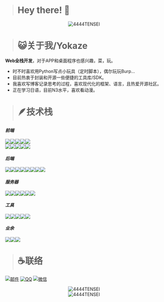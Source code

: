> # Hey there! 👋

<p align="center">
<img src="https://count.getloli.com/get/@4444TENSEI?theme=gelbooru" alt="4444TENSEI" />
</p>

> # 😺关于我/Yokaze

**Web全栈开发**，对于APP和桌面程序也感兴趣，菜，玩。

- 时不时喜欢用Python写点小玩具（定时脚本），偶尔玩玩Burp...
- 目前热衷于封装和开源一些便捷的工具库/SDK。
- 我喜欢写博客记录思考的过程，喜欢现代化的框架、语言，且热爱开源社区。
- 正在学习日语，目前N3水平，喜欢看动漫。

> # 🪶技术栈

#### *前端*

<div id="language-web" style="display: flex; align-items: start">
  <img
    src="https://img.shields.io/badge/Vue%20js-35495E?style=for-the-badge&logo=vuedotjs&logoColor=4FC08D"
  />
  <img
    src="https://img.shields.io/badge/HTML5-E34F26?style=for-the-badge&logo=html5&logoColor=white"
  />
  <img
    src="https://img.shields.io/badge/JavaScript-323330?style=for-the-badge&logo=javascript&logoColor=F7DF1E"
  />
  <img
    src="https://img.shields.io/badge/TypeScript-007ACC?style=for-the-badge&logo=typescript&logoColor=white"
  />
  <img
    src="https://img.shields.io/badge/CSS3-1ea5d7?style=for-the-badge&logo=css3&logoColor=white"
  />
</div>
<div id="web-framework" style="display: flex; align-items: start">
  <img
    src="https://img.shields.io/badge/nuxt%20js-00C58E?style=for-the-badge&logo=nuxtdotjs&logoColor=white"
  />
  <img
    src="https://img.shields.io/badge/next%20js-000000?style=for-the-badge&logo=nextdotjs&logoColor=white"
  />
  <img
    src="https://img.shields.io/badge/Tailwind_CSS-38B2AC?style=for-the-badge&logo=tailwind-css&logoColor=white"
  />
  <img
    src="https://img.shields.io/badge/Vite-B73BFE?style=for-the-badge&logo=vite&logoColor=FFD62E"
  />
  <img
    src="https://img.shields.io/badge/pnpm-yellow?style=for-the-badge&logo=pnpm&logoColor=white"
  />
</div>

#### *后端*

<div id="language-backend" style="display: flex; align-items: start">
  <img
    src="https://img.shields.io/badge/Go-00ADD8?style=for-the-badge&logo=go&logoColor=white"
  />
  <img
    src="https://img.shields.io/badge/Python-FFD43B?style=for-the-badge&logo=python&logoColor=blue"
  />
  <img
    src="https://img.shields.io/badge/Node%20js-339933?style=for-the-badge&logo=nodedotjs&logoColor=white"
  />
  <img
    src="https://img.shields.io/badge/PHP-777BB4?style=for-the-badge&logo=php&logoColor=white"
  />
  <br/>
  <img
    src="https://img.shields.io/badge/MySQL-005C84?style=for-the-badge&logo=mysql&logoColor=white"
  />
  <img
    src="https://img.shields.io/badge/Sqlite-003B57?style=for-the-badge&logo=sqlite&logoColor=white"
  />
  <img
    src="https://img.shields.io/badge/MongoDB-4EA94B?style=for-the-badge&logo=mongodb&logoColor=white"
  />
  <img
    src="https://img.shields.io/badge/redis-%23DD0031.svg?&style=for-the-badge&logo=redis&logoColor=white"
  />
</div>

#### *服务器*

<div id="server" style="display: flex; align-items: start">
  <img
    src="https://img.shields.io/badge/Linux-FCC624?style=for-the-badge&logo=linux&logoColor=black"
  />
  <img
    src="https://img.shields.io/badge/Ubuntu-E95420?style=for-the-badge&logo=ubuntu&logoColor=white"
  />
  <img
    src="https://img.shields.io/badge/Debian-A81D33?style=for-the-badge&logo=debian&logoColor=whites"
  />
  <img
    src="https://img.shields.io/badge/Kali_Linux-557C94?style=for-the-badge&logo=kali-linux&logoColor=white"
  />
  <img
    src="https://img.shields.io/badge/Nginx-009639?style=for-the-badge&logo=nginx&logoColor=white"
  />
  <img
    src="https://img.shields.io/badge/Apache-D22128?style=for-the-badge&logo=Apache&logoColor=white"
  />
</div>

#### *工具*

<div id="tool-code" style="display: flex; align-items: start">
  <img
    src="https://img.shields.io/badge/VSCode-23a8f2?style=for-the-badge&logo=visual%20studio%20code&logoColor=white"
  />
  <img
    src=" https://img.shields.io/badge/Arduino-0ca1a6?style=for-the-badge&logo=Arduino&logoColor=white"
  />
  <img
    src="https://img.shields.io/badge/burpsuite-423cca?style=for-the-badge&logo=burpsuite&logoColor=white"
  />
  <img
    src="https://img.shields.io/badge/Postman-FF6C37?style=for-the-badge&logo=Postman&logoColor=white"
  />
  <img
    src="https://img.shields.io/badge/Microsoft_Office-D83B01?style=for-the-badge&logo=microsoft-office&logoColor=white"
  />
</div>

#### *业余*

<div id="tool-sys" style="display: flex; align-items: start">
  <img
    src="https://img.shields.io/badge/espressif-E7352C?style=for-the-badge&logo=espressif&logoColor=white"
  />
  <img
    src="https://img.shields.io/badge/Adobe%20Photoshop-31A8FF?style=for-the-badge&logo=Adobe%20Photoshop&logoColor=black"
  />
  <img
    src="https://img.shields.io/badge/Adobe%20after%20affects-CF96FD?style=for-the-badge&logo=Adobe%20after%20effects&logoColor=393665"
  />
</div>

> # :coffee:联络

[![邮件](https://img.shields.io/badge/Gmail-D14836?style=for-the-badge&logo=gmail&logoColor=white)](mailto:2479757568@qq.com)
[![QQ](https://img.shields.io/badge/Tencent_QQ-EB1923?style=for-the-badge&logo=TencentQQ&logoColor=white)](https://testingcf.jsdelivr.net/gh/4444TENSEI/CDN@master/img/contact/qq.webp)
[![微信](https://img.shields.io/badge/WeChat-07C160?style=for-the-badge&logo=wechat&logoColor=white)](https://testingcf.jsdelivr.net/gh/4444TENSEI/CDN@master/img/contact/wechat.webp)


<p align="center">
<img src="https://github-readme-stats.vercel.app/api?username=4444TENSEI&show_icons=true&theme=tokyonight" alt="4444TENSEI" />
<br/>
<img src="https://count.getloli.com/get/@4444TENSEI?theme=rule34" alt="4444TENSEI" />
</p>
